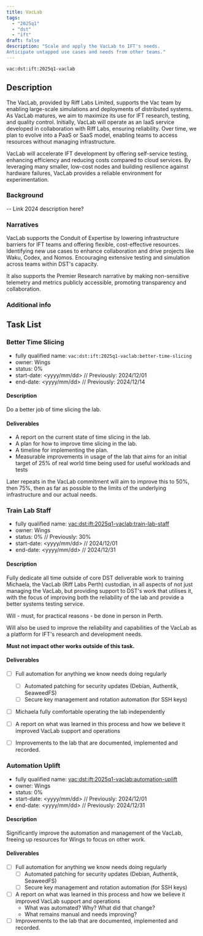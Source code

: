 ```yaml
---
title: VacLab
tags:
  - "2025q1"
  - "dst"
  - "ift"
draft: false
description: "Scale and apply the VacLab to IFT's needs.
Anticipate untapped use cases and needs from other teams."
---
```


`vac:dst:ift:2025q1-vaclab`

## Description
The VacLab, provided by Riff Labs Limited,
supports the Vac team
by enabling large-scale simulations
and deployments of distributed systems.
As VacLab matures,
we aim to maximize its use for IFT research,
testing, and quality control.
Initially, VacLab will operate
as an IaaS service
developed in collaboration with Riff Labs,
ensuring reliability. 
Over time, we plan to evolve 
into a PaaS or SaaS model,
enabling teams to access resources
without managing infrastructure.

VacLab will accelerate IFT development
by offering self-service testing,
enhancing efficiency and reducing costs
compared to cloud services.
By leveraging many smaller,
low-cost nodes and building resilience
against hardware failures,
VacLab provides a reliable environment for experimentation.

### Background
-- Link 2024 description here? 

### Narratives

VacLab supports the Conduit of Expertise by
lowering infrastructure barriers
for IFT teams and offering flexible,
cost-effective resources.
Identifying new use cases
to enhance collaboration
and drive projects like Waku, Codex, and Nomos.
Encouraging extensive testing
and simulation across teams
within DST's capacity.

It also supports the Premier Research narrative
by making non-sensitive telemetry
and metrics publicly accessible,
promoting transparency and collaboration.

### Additional info

## Task List
 
### Better Time Slicing

* fully qualified name: `vac:dst:ift:2025q1-vaclab:better-time-slicing`
* owner: Wings
* status: 0%
* start-date: <yyyy/mm/dd> // Previously: 2024/12/01
* end-date: <yyyy/mm/dd> // Previously: 2024/12/14

#### Description
Do a better job of time slicing the lab.

#### Deliverables
* A report on the current state of time slicing in the lab.
* A plan for how to improve time slicing in the lab.
* A timeline for implementing the plan.
* Measurable improvements in usage of the lab
  that aims for an initial target of 25% of real world time
  being used for useful workloads and tests

Later repeats in the VacLab commitment will aim to improve this to 50%,
then 75%, then as far as possible
to the limits of the underlying infrastructure and our actual needs.

### Train Lab Staff
<!-- technically sort of external
and will be done outside of normal DST cadence
but will be managed so as not to disrupt other works
-->

* fully qualified name: <vac:dst:ift:2025q1-vaclab:train-lab-staff>
* owner: Wings
* status: 0% // Previously: 30%
* start-date: <yyyy/mm/dd> // 2024/12/01
* end-date: <yyyy/mm/dd> // 2024/12/31

#### Description
Fully dedicate all time outside of core DST deliverable work
to training Michaela, the VacLab (Riff Labs Perth) custodian,
in all aspects of not just managing the VacLab,
but providing support to DST's work that utilises it,
with the focus of improving both the reliability of the lab
and provide a better systems testing service.

Will - must, for practical reasons - be done in person in Perth.

Will also be used to improve the reliability and capabilities
of the VacLab as a platform for IFT's research and development needs.

**Must not impact other works outside of this task.**

#### Deliverables
- [ ] Full automation for anything we know needs doing regularly
  - [ ] Automated patching for security updates (Debian, Authentik, SeaweedFS)
  - [ ] Secure key management and rotation automation (for SSH keys)
- [ ] Michaela fully comfortable operating the lab independently
- [ ] A report on what was learned in this process
      and how we believe it improved VacLab support and operations
- [ ] Improvements to the lab that are documented, implemented and recorded.


### Automation Uplift
<!-- technically sort of external
and will be done outside of normal DST cadence
but will be managed so as not to disrupt other works
-->

* fully qualified name: <vac:dst:ift:2025q1-vaclab:automation-uplift>
* owner: Wings
* status: 0%
* start-date: <yyyy/mm/dd> // Previously: 2024/12/01
* end-date: <yyyy/mm/dd> // Previously: 2024/12/31

#### Description
Significantly improve the automation and management of the VacLab,
freeing up resources for Wings to focus on other work.

#### Deliverables
- [ ] Full automation for anything we know needs doing regularly
  - [ ] Automated patching for security updates (Debian, Authentik, SeaweedFS)
  - [ ] Secure key management and rotation automation (for SSH keys)
- [ ] A report on what was learned in this process
      and how we believe it improved VacLab support and operations
  - What was automated? Why? What did that change?
  - What remains manual and needs improving?
- [ ] Improvements to the lab that are documented, implemented and recorded.